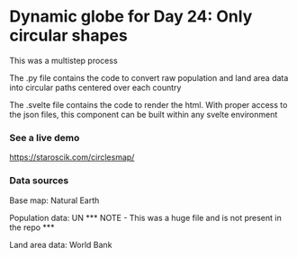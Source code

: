 # Dynamic globe for Day 24: Only circular shapes

This was a multistep process

The .py file contains the code to convert raw population and land area data into circular paths centered over each country

The .svelte file contains the code to render the html. With proper access to the json files, this component can be built within any svelte environment

### See a live demo

https://staroscik.com/circlesmap/

### Data sources

Base map: Natural Earth

Population data: UN *** NOTE - This was a huge file and is not present in the repo ***

Land area data: World Bank